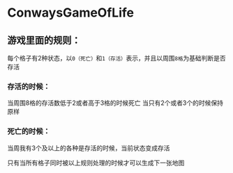 # ConwaysGameOfLife

## 游戏里面的规则：
每个格子有2种状态，以`0（死亡）`和`1（存活）`表示，并且以周围`8格`为基础判断是否存活

### 存活的时候：
当周围8格的存活数低于2或者高于3格的时候死亡
当只有2个或者3个的时候保持原样

### 死亡的时候：
当周我有3个及以上的各种是存活的时候，当前状态变成存活

只有当所有格子同时被以上规则处理的时候才可以生成下一张地图